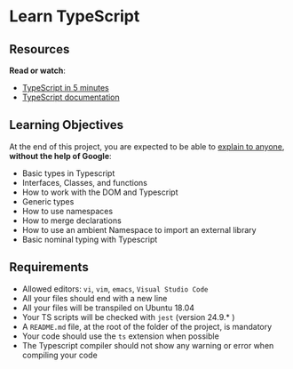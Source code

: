 # Learn TypeScript

## Resources

**Read or watch**:

- [TypeScript in 5 minutes](https://intranet.hbtn.io/rltoken/A2Cj5GSVny_5SlO_XunYlA)
- [TypeScript documentation](https://intranet.hbtn.io/rltoken/wslfOSj_3y9B9Q7KVUKopw)

## Learning Objectives

At the end of this project, you are expected to be able to [explain to anyone](https://intranet.hbtn.io/rltoken/wWOzp4h_dGxNhOJ13mkaTA), **without the help of Google**:

- Basic types in Typescript
- Interfaces, Classes, and functions
- How to work with the DOM and Typescript
- Generic types
- How to use namespaces
- How to merge declarations
- How to use an ambient Namespace to import an external library
- Basic nominal typing with Typescript

## Requirements

- Allowed editors: `vi`, `vim`, `emacs`, `Visual Studio Code`
- All your files should end with a new line
- All your files will be transpiled on Ubuntu 18.04
- Your TS scripts will be checked with `jest` (version 24.9.* )
- A `README.md` file, at the root of the folder of the project, is mandatory
- Your code should use the `ts` extension when possible
- The Typescript compiler should not show any warning or error when compiling your code